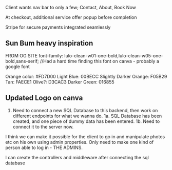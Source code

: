 Client wants nav bar to only a few; Contact, About, Book Now

At checkout, additional service offer popup before completion

Stripe for secure payments integrated seamlessly 

Sun Bum heavy inspiration
------------------------------------------
FROM OG SITE
font-family: lulo-clean-w01-one-bold,lulo-clean-w05-one-bold,sans-serif;
//Had a hard time finding this font on canva - probably a google font

Orange color: #FD7D00
Light Blue: 00BECC
Slightly Darker Orange: F05B29
Tan: FAECE1
Olive?: D3CAC3
Darker Green:  016855

Updated Logo on canva
--------------------------------------------
1. Need to connect a new SQL Database to this backend, then work on different endpoints for what we wanna do. 
        1a. SQL Database has been created, and one piece of dummy data has been entered.
        1b. Need to connect it to the server now. 

I think we can make it possible for the client to go in and manipulate photos etc on his own using admin properties.
Only need to make one kind of person able to log in - THE ADMINS.

I can create the controllers and middleware after connecting the sql database
